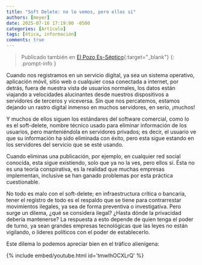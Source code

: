 ```yaml
---
title: "Soft Delete: no lo vemos, pero ellos sí"
authors: [meyer]
date: 2025-07-16 17:19:00 -0500
categories: [Artículo]
tags: [ética, información]
comments: true
---
```


> Publicado también en [El Pozo Es-Séptico](https://elpozoeseptico.com/soft-delete-no-lo-vemos-ellos-si/){:target="_blank"}
{: .prompt-info }

Cuando nos registramos en un servicio digital, ya sea un sistema operativo, aplicación móvil, sitio web o cualquier cosa conectada a internet, por detrás, fuera de nuestra vista de usuarios normales, los datos están viajando a velocidades alucinantes desde nuestros dispositivos a servidores de terceros y viceversa. Sin que nos percatemos, estamos dejando un rastro digital inmenso en muchos servidores, en serio, ¡muchos!

Y muchos de ellos siguen los estándares del software comercial, como lo es el soft-delete, nombre técnico usado para eliminar información de los usuarios, pero manteniéndola en servidores privados; es decir, el usuario ve que su información ha sido eliminada con éxito, pero esta sigue estando en los servidores del servicio que se esté usando.

Cuando eliminas una publicación, por ejemplo, en cualquier red social conocida, esta sigue existiendo, solo que ya no la ves, pero ellos sí. Ésta no es una teoría conspirativa, es la realidad que muchas empresas implementan, inclusive se han ganado problemas por esta práctica cuestionable.

No todo es malo con el soft-delete; en infraestructura crítica o bancaria, tener el registro de todo es el respaldo que se tiene para contrarrestar movimientos ilegales, ya sea de forma preventiva o investigativa. Pero surge un dilema, ¿qué se considera ilegal? ¿Hasta dónde la privacidad debería mantenerse? La respuesta a esto depende de quien tenga el poder de turno, ya sean grandes empresas tecnológicas que las leyes no están vigilando, o líderes políticos con el poder de establecerlo.

Este dilema lo podemos apreciar bien en el tráfico alienígena:

{% include embed/youtube.html id='tmwIhOCXLrQ' %}
